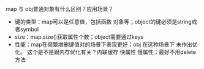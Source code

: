 map 与 obj普通对象有什么区别？应用场景？
- 键的类型：map可以是任意值，包括函数 对象等；object的键必须是string或者symbol
- size：map.size()获取属性个数；object需要通过keys
- 性能：map在频繁增删键值对的场景下表现更好；obj 在这种场景下 未作出优化。
  这个是不是跟内存优化有关？内联缓存 快属性 慢属性；最好不用delete方法